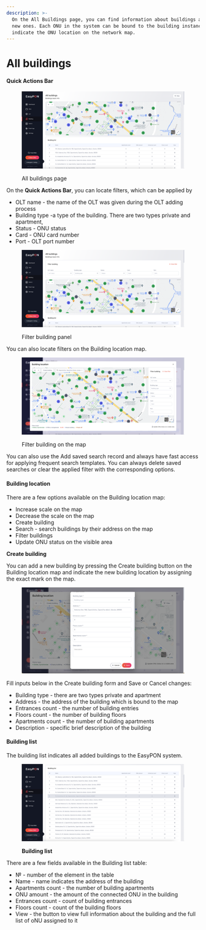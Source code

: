 ```yaml
---
description: >-
  On the All Buildings page, you can find information about buildings and add
  new ones. Each ONU in the system can be bound to the building instance to
  indicate the ONU location on the network map.
---
```


# All buildings

#### Quick Actions Bar

<figure><img src="../.gitbook/assets/Screenshot 2023-10-02 at 18.27.26.png" alt=""><figcaption><p>All buildings page</p></figcaption></figure>

On the **Quick Actions Bar**, you can locate filters, which can be applied by

* OLT name - the name of the OLT was given during the OLT adding process
* Building type -a type of the building. There are two types private and apartment,
* Status - ONU status
* Card - ONU card number
* Port - OLT port number

<figure><img src="../.gitbook/assets/Screenshot 2023-10-02 at 18.27.55.png" alt=""><figcaption><p>Filter building panel</p></figcaption></figure>

You can also locate filters on the Building location map.

<figure><img src="../.gitbook/assets/Screenshot 2023-10-02 at 18.28.52.png" alt=""><figcaption><p>Filter building on the map</p></figcaption></figure>

You can also use the Add saved search record and always have fast access for applying frequent search templates. You can always delete saved searches or clear the applied filter with the corresponding options.

#### Building location

There are a few options available on the Building location map:

* Increase scale on the map
* Decrease the scale on the map
* Create building
* Search - search buildings by their address on the map
* Filter buildings
* Update ONU status on the visible area

**Create building**

You can add a new building by pressing the Create building button on the Building location map and indicate the new building location by assigning the exact mark on the map.

<figure><img src="../.gitbook/assets/Screenshot 2023-10-02 at 00.37.20.png" alt=""><figcaption></figcaption></figure>

Fill inputs below in the Create building form and Save or Cancel changes:

* Building type - there are two types private and apartment
* Address - the address of the building which is bound to the map
* Entrances count - the number of building entries
* Floors count - the number of building floors
* Apartments count - the number of building apartments
* Description - specific brief description of the building

#### Building list

The building list indicates all added buildings to the EasyPON system.

<figure><img src="../.gitbook/assets/Screenshot 2023-10-02 at 18.29.48.png" alt=""><figcaption><p><strong>Building list</strong></p></figcaption></figure>

There are a few fields available in the Building list table:

* № - number of the element in the table
* Name - name indicates the address of the building&#x20;
* Apartments count - the number of building apartments
* ONU amount - the amount of the connected ONU in the building
* Entrances count - count of building entrances
* Floors count - count of the building floors
* View - the button to view full information about the building and the full list of oNU assigned to it
